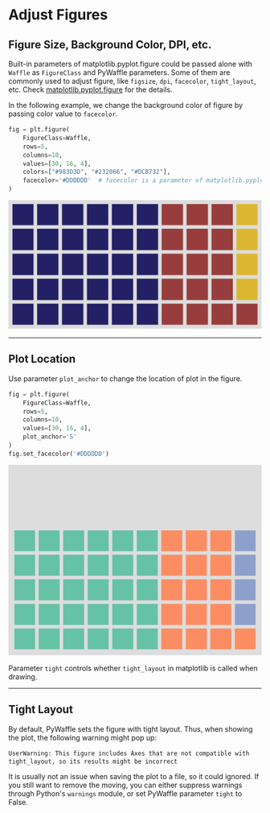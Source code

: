 # Adjust Figures

## Figure Size, Background Color, DPI, etc.
Built-in parameters of matplotlib.pyplot.figure could be passed alone with `Waffle` as `FigureClass` and PyWaffle parameters. Some of them are commonly used to adjust figure, like `figsize`, `dpi`, `facecolor`, `tight_layout`, etc. Check [matplotlib.pyplot.figure](https://matplotlib.org/api/_as_gen/matplotlib.pyplot.figure.html) for the details.

In the following example, we change the background color of figure by passing color value to `facecolor`.

```python
fig = plt.figure(
    FigureClass=Waffle,
    rows=5,
    columns=10,
    values=[30, 16, 4],
    colors=["#983D3D", "#232066", "#DCB732"],
    facecolor='#DDDDDD'  # facecolor is a parameter of matplotlib.pyplot.figure
)
```

<img class="img_middle" alt="Adjust Figures - Change Background Color" src="https://raw.githubusercontent.com/gyli/PyWaffle/master/examples/docs/adjust_figure_change_background.svg?sanitize=true">

---

## Plot Location

Use parameter `plot_anchor` to change the location of plot in the figure.

```python
fig = plt.figure(
    FigureClass=Waffle,
    rows=5,
    columns=10,
    values=[30, 16, 4],
    plot_anchor='S'
)
fig.set_facecolor('#DDDDDD')
```

<img class="img_middle" alt="Adjust Figures - Change Plot Location" src="https://raw.githubusercontent.com/gyli/PyWaffle/master/examples/docs/adjust_figure_location.svg?sanitize=true">

Parameter `tight` controls whether `tight_layout` in matplotlib is called when drawing.

---

## Tight Layout

By default, PyWaffle sets the figure with tight layout. Thus, when showing the plot, the following warning might pop up:

```
UserWarning: This figure includes Axes that are not compatible with tight_layout, so its results might be incorrect
```

It is usually not an issue when saving the plot to a file, so it could ignored. If you still want to remove the moving, you can either suppress warnings through Python's `warnings` module, or set PyWaffle parameter `tight` to False.
